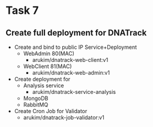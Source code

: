 # Task 7

## Create full deployment for DNATrack

* Create and bind to public IP Service+Deployment
  * WebAdmin 80(MAC)
    * arukim/dnatrack-web-client:v1
  * WebClient 81(MAC)
    * arukim/dnatrack-web-admin:v1
* Create deployment for 
  * Analysis service
    * arukim/dnatrack-service-analysis
  * MongoDB
  * RabbitMQ
* Create Cron Job for Validator
  * arukim/dnatrack-job-validator:v1

